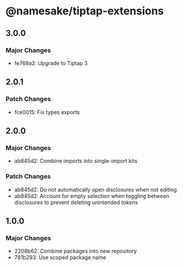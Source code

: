 # @namesake/tiptap-extensions

## 3.0.0

### Major Changes

- fe768a2: Upgrade to Tiptap 3

## 2.0.1

### Patch Changes

- fce0015: Fix types exports

## 2.0.0

### Major Changes

- ab845d2: Combine imports into single-import kits

### Patch Changes

- ab845d2: Do not automatically open disclosures when not editing
- ab845d2: Account for empty selection when toggling between disclosures to prevent deleting unintended tokens

## 1.0.0

### Major Changes

- 2208b62: Combine packages into new repository
- 781b293: Use scoped package name

